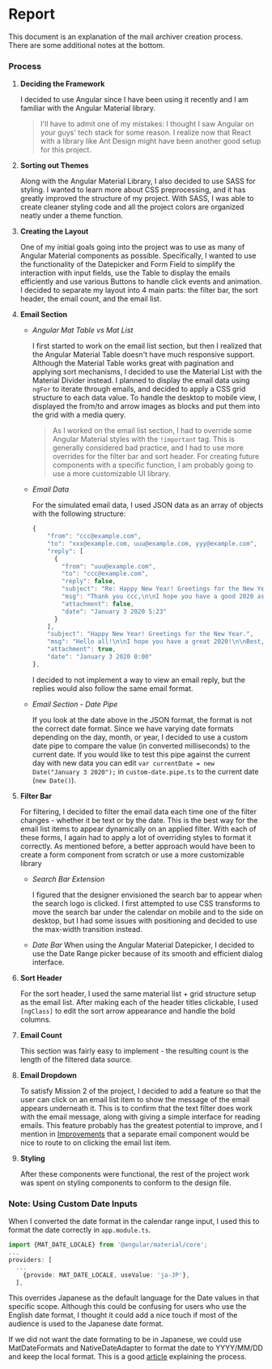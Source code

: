 # Report

This document is an explanation of the mail archiver creation process. There are some additional notes at the bottom.

### Process

1. **Deciding the Framework**
    
    I decided to use Angular since I have been using it recently and I am familiar with the Angular Material library.

    > I'll have to admit one of my mistakes: I thought I saw Angular on your guys' tech stack for some reason. 
    > I realize now that React with a library like Ant Design might have been another good setup for this project.

2. **Sorting out Themes**

    Along with the Angular Material Library, I also decided to use SASS for styling. I wanted to learn more about CSS preprocessing, and it has greatly improved the structure of my project. With SASS, I was able to create cleaner styling code and all the project colors are organized neatly under a theme function.
    
3. **Creating the Layout**
    
    One of my initial goals going into the project was to use as many of Angular Material components as possible. Specifically, I wanted to use the functionality of the Datepicker and Form Field to simplify the interaction with input fields, use the Table to display the emails efficiently and use various Buttons to handle click events and animation. I decided to separate my layout into 4 main parts: the filter bar, the sort header, the email count, and the email list.

4. **Email Section**
    * *Angular Mat Table vs Mat List*
    
        I first started to work on the email list section, but then I realized that the Angular Material Table doesn't have much responsive support. Although the Material Table works great with pagination and applying sort mechanisms, I decided to use the Material List with the Material Divider instead. I planned to display the email data using `ngFor` to iterate through emails, and decided to apply a CSS grid structure to each data value. To handle the desktop to mobile view, I displayed the from/to and arrow images as blocks and put them into the grid with a media query.

        > As I worked on the email list section, I had to override some Angular Material styles with the `!important` tag. This is generally considered bad practice, and I had to use more overrides for the filter bar and sort header. For creating future components with a specific function, I am probably going to use a more customizable UI library.
        
    * *Email Data*
        
        For the simulated email data, I used JSON data as an array of objects with the following structure:        
        ```typescript
        {
            "from": "ccc@example.com",
            "to": "xxx@example.com, uuu@example.com, yyy@example.com",
            "reply": [
              {
                "from": "uuu@example.com",
                "to": "ccc@example.com",
                "reply": false,
                "subject": "Re: Happy New Year! Greetings for the New Year.",
                "msg": "Thank you ccc,\n\nI hope you have a good 2020 as well.\n-uuu",
                "attachment": false,
                "date": "January 3 2020 5:23"
              }
            ],
            "subject": "Happy New Year! Greetings for the New Year.",
            "msg": "Hello all!\n\nI hope you have a great 2020!\n\nBest,\n-ccc",
            "attachment": true,
            "date": "January 3 2020 0:00"
        },
        ```
        I decided to not implement a way to view an email reply, but the replies would also follow the same email format.

    * *Email Section - Date Pipe*

        If you look at the date above in the JSON format, the format is not the correct date format. Since we have varying date formats depending on the day, month, or year, I decided to use a custom date pipe to compare the value (in converted milliseconds) to the current date. If you would like to test this pipe against the current day with new data you can edit `var currentDate = new Date("January 3 2020");` in `custom-date.pipe.ts` to the current date (`new Date()`).

5. **Filter Bar**

    For filtering, I decided to filter the email data each time one of the filter changes - whether it be text or by the date. This is the best way for the email list items to appear dynamically on an applied filter. With each of these forms, I again had to apply a lot of overriding styles to format it correctly. As mentioned before, a better approach would have been to create a form component from scratch or use a more customizable library
    
    * *Search Bar Extension*

        I figured that the designer envisioned the search bar to appear when the search logo is clicked. I first attempted to use CSS transforms to move the search bar under the calendar on mobile and to the side on desktop, but I had some issues with positioning and decided to use the max-width transition instead.
        
    * *Date Bar*
        When using the Angular Material Datepicker, I decided to use the Date Range picker because of its smooth and efficient dialog interface.
        
6. **Sort Header**

    For the sort header, I used the same material list + grid structure setup as the email list. After making each of the header titles clickable, I used `[ngClass]` to edit the sort arrow appearance and handle the bold columns.
    
7. **Email Count**

    This section was fairly easy to implement - the resulting count is the length of the filtered data source.
    
8. **Email Dropdown**

    To satisfy Mission 2 of the project, I decided to add a feature so that the user can click on an email list item to show the message of the email appears underneath it. This is to confirm that the text filter does work with the email message, along with giving a simple interface for reading emails. This feature probably has the greatest potential to improve, and I mention in [Improvements](../docs/IMPROVEMENTS.md) that a separate email component would be nice to route to on clicking the email list item.
  
9. **Styling**

    After these components were functional, the rest of the project work was spent on styling components to conform to the design file. 


### Note: Using Custom Date Inputs

When I converted the date format in the calendar range input, I used this to format the date correctly in `app.module.ts`.
```typescript
import {MAT_DATE_LOCALE} from '@angular/material/core';
...
providers: [
  ...
    {provide: MAT_DATE_LOCALE, useValue: 'ja-JP'},
  ],
```

This overrides Japanese as the default language for the Date values in that specific scope. Although this could be confusing for users who use the English date format, I thought it could add a nice touch if most of the audience is used to the Japanese date format. 

If we did not want the date formating to be in Japanese, we could use MatDateFormats and NativeDateAdapter to format the date to YYYY/MM/DD and keep the local format. This is a good [article](https://medium.com/@amandeepkochhar/angular-material-datepicker-set-custom-date-in-dd-mm-yyyy-format-5c0f4340e57) explaining the process. 

